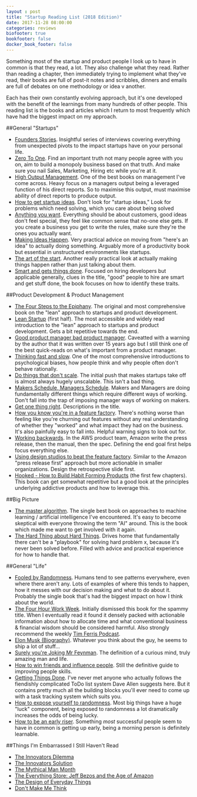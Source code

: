 ```yaml
---
layout : post
title: "Startup Reading List (2018 Edition)"
date: 2017-11-28 08:00:00
categories: reviews
biofooter: true
bookfooter: false
docker_book_footer: false
---
```


Something most of the startup and product people I look up to have in common is that they read, a lot. They also challenge what they read. Rather than reading a chapter, then immediately trying to implement what they've read, their books are full of post-it notes and scribbles, dinners and emails are full of debates on one methodology or idea v another.

Each has their own constantly evolving approach, but it's one developed with the benefit of the learnings from many hundreds of other people. This reading list is the books and articles which I return to most frequently which have had the biggest impact on my approach.

##General "Startups"

* [Founders Stories](http://amzn.to/2ka2IH0). Insightful series of interviews covering everything from unexpected pivots to the impact startups have on your personal life.
* [Zero To One](http://amzn.to/2BxKUty). Find an important truth not many people agree with you on, aim to build a monopoly business based on that truth. And make sure you nail Sales, Marketing, Hiring etc while you're at it.
* [High Output Management](http://amzn.to/2ByT5Ge). One of the best books on management I've come across. Heavy focus on a managers output being a leveraged function of his direct reports. So to maximise this output, must maximise ability of direct reports to produce output. 
* [How to get startup ideas](http://paulgraham.com/startupideas.html). Don't look for "startup ideas," Look for problems which need solving, which you care about being solved
* [Anything you want](http://amzn.to/2k8bRjo). Everything should be about customers, good ideas don't feel special, they feel like common sense that no-one else gets. If you create a business you get to write the rules, make sure they're the ones you actually want.
* [Making Ideas Happen](http://amzn.to/2BxcnM1). Very practical advice on moving from "here's an idea" to actually doing something. Arguably more of a productivity book but essential in unstructured environments like startups.
* [The art of the start](http://amzn.to/2kb2KOU). Another really practical look at actually making things happen rather than just talking about them.
* [Smart and gets things done](http://amzn.to/2BtbKD3). Focused on hiring developers but applicable generally, clues in the title, "good" people to hire are smart and get stuff done, the book focuses on how to identify these traits.

##Product Development & Product Management

* [The Four Steps to the Epiphany](http://amzn.to/2kauV0g). The original and most comprehensive book on the "lean" approach to startups and product development. 
* [Lean Startup](http://amzn.to/2Bm6G2w) (first half). The most accessible and widely read introduction to the "lean" approach to startups and product development. Gets a bit repetitive towards the end.
* [Good product manager bad product manager](https://a16z.com/2012/06/15/good-product-managerbad-product-manager/). Caveatted with a warning by the author that it was written over 15 years ago but I still think one of the best quick-reads on what's important from a product manager.
* [Thinking fast and slow](http://amzn.to/2kbb411). One of the most comprehensive introductions to psychological biases, how people think and why people often don't behave rationally. 
* [Do things that don't scale](http://paulgraham.com/ds.html). The initial push that makes startups take off is almost always hugely unscalable. This isn't a bad thing.
* [Makers Schedule, Managers Schedule](http://www.paulgraham.com/makersschedule.html). Makers and Managers are doing fundamentally different things which require different ways of working. Don't fall into the trap of imposing manager ways of working on makers.
* [Get one thing right](https://medium.com/@dunn/get-one-thing-right-89390244c553). Descriptions in the title.
* [How you know you're in a feature factory](https://hackernoon.com/12-signs-youre-working-in-a-feature-factory-44a5b938d6a2). There's nothing worse than feeling like you're churning out features without any real understanding of whether they "worked" and what impact they had on the business. It's also painfully easy to fall into. Helpful warning signs to look out for.
* [Working backwards](https://hitenism.com/amazon-working-backwards/). In the AWS product team, Amazon write the press release, then the manual, then the spec. Defining the end goal first helps focus everything else.
* [Using design studios to beat the feature factory](https://medium.com/@johnpcutler/beat-the-feature-factory-run-pre-cap-design-studios-725d1c83ecd7). Similar to the Amazon "press release first" approach but more actionable in smaller organizations. Design the retrospective slide first.
* [Hooked - How to Build Habit Forming Products](http://amzn.to/2k9Pfiy) (the first few chapters). This book can get somewhat repetitive but a good look at the principles underlying addictive products and how to leverage this.

##Big Picture

* [The master algorithm](http://amzn.to/2Bwyu5h). The single best book on approaches to machine learning / artificial intelligence I've encountered. It's easy to become skeptical with everyone throwing the term "AI" around. This is the book which made me want to get involved with it again.
* [The Hard Thing about Hard Things](http://amzn.to/2kb3MdK). Drives home that fundamentally there can't be a "playbook" for solving hard problem x, because it's never been solved before. Filled with advice and practical experience for how to handle that. 

##General "Life"

* [Fooled by Randomness](http://amzn.to/2BlfFRq). Humans tend to see patterns everywhere, even where there aren't any. Lots of examples of where this tends to happen, how it messes with our decision making and what to do about it. Probably the single book that's had the biggest impact on how I think about the world.
* [The Four Hour Work Week](http://amzn.to/2BwRSyZ). Initially dismissed this book for the spammy title. When I eventually read it found it densely packed with actionable information about how to allocate time and what conventional business & financial wisdom should be considered harmful. Also strongly recommend the weekly [Tim Ferris Podcast](https://tim.blog/podcast/).
* [Elon Musk (Biography)](http://amzn.to/2k9UzSU). Whatever you think about the guy, he seems to ship a lot of stuff...
* [Surely you're Joking Mr Feynman](http://amzn.to/2k6AOeS). The definition of a curious mind, truly amazing man and life.
* [How to win friends and influence people](http://amzn.to/2BxtcpV). Still the definitive guide to improving  people skills.
* [Getting Things Done](http://amzn.to/2BxcZ4h). I've never met anyone who actually follows the fiendishly complicated ToDo list system Dave Allen suggests here. But it contains pretty much all the building blocks you'll ever need to come up with a task tracking system which suits you.
* [How to expose yourself to randomness](http://casnocha.com/2010/05/50-ways-to-expose-yourself-to-randomness.html). Most big things have a huge "luck" component, being exposed to randomness a lot dramatically increases the odds of being lucky.
* [How to be an early riser](https://www.stevepavlina.com/blog/2005/05/how-to-become-an-early-riser/). Something _most_ successful people seem to have in common is getting up early, being a morning person is definitely learnable.

##Things I'm Embarrassed I Still Haven't Read

* [The Innovators Dilemma](http://amzn.to/2kbKDYV)
* [The Innovators Solution](http://amzn.to/2Bzxeyr)
* [The Mythical Man Month](http://amzn.to/2BxGItS)
* [The Everything Store: Jeff Bezos and the Age of Amazon](http://amzn.to/2nfeSQ7)
* [The Design of Everyday Things](http://amzn.to/2njxcYq)
* [Don't Make Me Think](http://amzn.to/2BzZlNJ)